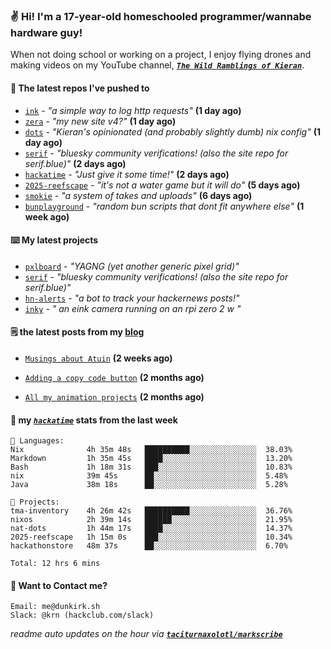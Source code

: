 ### ✌️ Hi! I'm a 17-year-old homeschooled programmer/wannabe hardware guy!

When not doing school or working on a project, I enjoy flying drones and making videos on my YouTube channel, [**_`The Wild Ramblings of Kieran`_**](https://youtube.com/@kieran.rambles).

#### 👷 The latest repos I've pushed to

- [`ink`](https://github.com/taciturnaxolotl/ink) - _"a simple way to log http requests"_ **(1 day ago)**
- [`zera`](https://github.com/taciturnaxolotl/zera) - _"my new site v4?"_ **(1 day ago)**
- [`dots`](https://github.com/taciturnaxolotl/dots) - _"Kieran's opinionated (and probably slightly dumb) nix config"_ **(1 day ago)**
- [`serif`](https://github.com/taciturnaxolotl/serif) - _"bluesky community verifications! (also the site repo for serif.blue)"_ **(2 days ago)**
- [`hackatime`](https://github.com/hackclub/hackatime) - _"Just give it some time!"_ **(2 days ago)**
- [`2025-reefscape`](https://github.com/df1317/2025-reefscape) - _"it's not a water game but it will do"_ **(5 days ago)**
- [`smokie`](https://github.com/taciturnaxolotl/smokie) - _"a system of takes and uploads"_ **(6 days ago)**
- [`bunplayground`](https://github.com/taciturnaxolotl/bunplayground) - _"random bun scripts that dont fit anywhere else"_ **(1 week ago)**

#### ⌨️ My latest projects

- [`pxlboard`](https://github.com/taciturnaxolotl/pxlboard) - _"YAGNG (yet another generic pixel grid)"_
- [`serif`](https://github.com/taciturnaxolotl/serif) - _"bluesky community verifications! (also the site repo for serif.blue)"_
- [`hn-alerts`](https://github.com/taciturnaxolotl/hn-alerts) - _"a bot to track your hackernews posts!"_
- [`inky`](https://github.com/taciturnaxolotl/inky) - _" an eink camera running on an rpi zero 2 w "_

#### 🗒️ the latest posts from my [blog](https://dunkirk.sh)

- [`Musings about Atuin`](https://dunkirk.sh/blog/atuin/) **(2 weeks ago)**

- [`Adding a copy code button`](https://dunkirk.sh/blog/adding-a-copy-button/) **(2 months ago)**

- [`All my animation projects`](https://dunkirk.sh/blog/my-animations/) **(2 months ago)**



#### 📡 my [_`hackatime`_](https://waka.hackclub.com) stats from the last week

```text
💾 Languages:
Nix              4h 35m 48s   ██████████░░░░░░░░░░░░░░░  38.03%
Markdown         1h 35m 45s   ████░░░░░░░░░░░░░░░░░░░░░  13.20%
Bash             1h 18m 31s   ███░░░░░░░░░░░░░░░░░░░░░░  10.83%
nix              39m 45s      ██░░░░░░░░░░░░░░░░░░░░░░░  5.48%
Java             38m 18s      ██░░░░░░░░░░░░░░░░░░░░░░░  5.28%

💼 Projects:
tma-inventory    4h 26m 42s   ██████████░░░░░░░░░░░░░░░  36.76%
nixos            2h 39m 14s   ██████░░░░░░░░░░░░░░░░░░░  21.95%
nat-dots         1h 44m 17s   ████░░░░░░░░░░░░░░░░░░░░░  14.37%
2025-reefscape   1h 15m 0s    ███░░░░░░░░░░░░░░░░░░░░░░  10.34%
hackathonstore   48m 37s      ██░░░░░░░░░░░░░░░░░░░░░░░  6.70%

Total: 12 hrs 6 mins
```

#### 📮 Want to Contact me?

```text
Email: me@dunkirk.sh
Slack: @krn (hackclub.com/slack)
```

_readme auto updates on the hour via [**`taciturnaxolotl/markscribe`**](https://github.com/taciturnaxolotl/markscribe)_
